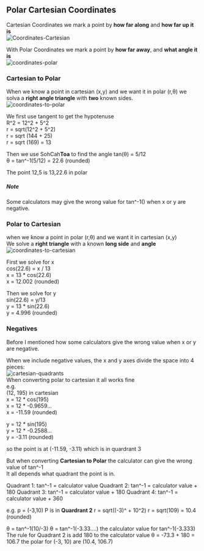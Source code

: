 ## Polar Cartesian Coordinates
Cartesian Coordinates we mark a point by **how far along** and **how far up it is** \
![Coordinates-Cartesian](https://www.mathsisfun.com/geometry/images/coordinates-cartesian.svg) 

With Polar Coordinates we mark a point by **how far away**, and **what angle it is** \
![coordinates-polar](https://github.com/OLDILJ/PolytechnicWork/assets/161396140/164dc094-eda1-42a8-9a5e-c2e9c9d1d374)

### Cartesian to Polar
When we know a point in cartesian (x,y) and we want it in polar (r,θ) we solva a **right angle triangle** with **two** known sides. \
![coordinates-to-polar](https://github.com/OLDILJ/PolytechnicWork/assets/161396140/8b36cfff-28e6-44ca-a652-650373868a7c)

We first use tangent to get the hypotenuse \
R^2 = 12^2 + 5^2 \
r = sqrt(12^2 + 5^2) \
r = sqrt (144 + 25) \
r = sqrt (169) = 13 

Then we use SohCah**Toa** to find the angle
tan(θ) = 5/12 \
θ = tan^-1(5/12) = 22.6 (rounded) 

The point 12,5 is 13,22.6 in polar

##### Note
Some calculators may give the wrong value for tan^-1() when x or y are negative.

### Polar to Cartesian
when we know a point in polar (r,θ) and we want it in cartesian (x,y) \
We solve a **right triangle** with a known **long side** and **angle** \
![coordinates-to-cartesian](https://github.com/OLDILJ/PolytechnicWork/assets/161396140/abe8c0c3-eaa4-48ec-9389-a5c5d7feed9a)

First we solve for x \
cos(22.6) = x / 13 \
x = 13 * cos(22.6) \
x = 12.002 (rounded) 

Then we solve for y \
sin(22.6) = y/13 \
y = 13 * sin(22.6) \
y = 4.996 (rounded) 

### Negatives
Before I mentioned how some calculators give the wrong value when x or y are negative.

When we include negative values, the x and y axes divide the space into 4 pieces: \
![cartesian-quadrants](https://github.com/OLDILJ/PolytechnicWork/assets/161396140/d7b454d6-e029-46a7-a93c-e2e9ccf42f2b) \
When converting polar to cartesian it all works fine \
e.g. \
(12, 195) in cartesian \
x = 12 * cos(195) \
x = 12 * -0.9659... \
x = -11.59 (rounded)

y = 12 * sin(195) \
y = 12 * -0.2588... \
y = -3.11 (rounded)

so the point is at (-11.59, -3.11) which is in quardrant 3

But when converting **Cartesian to Polar**
the calculator can give the wrong value of tan^-1 \
It all depends what quadrant the point is in.

Quadrant 1: tan^-1 = calculator value
Quadrant 2: tan^-1 = calculator value + 180
Quadrant 3: tan^-1 = calculator value + 180
Quadrant 4: tan^-1 = calculator value + 360

e.g.
p = (-3,10)
P is in **Quardrant 2**
r = sqrt((-3)^ + 10^2)
r = sqrt(109) = 10.4 (rounded)

θ = tan^-1(10/-3)
θ = tan^-1(-3.33....)
the calculator value for tan^-1(-3.333) \
The rule for Quadrant 2 is add 180 to the calculator value
θ = -73.3 + 180 = 106.7
the polar for (-3, 10) are (10.4, 106.7)
